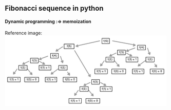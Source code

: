 ## Fibonacci sequence in python

#### Dynamic programming :=> memoization


Reference image: 
![alt text][logo]

[logo]: https://raw.githubusercontent.com/majidux/fibonacci_sequence_py/main/algorithm.jpeg